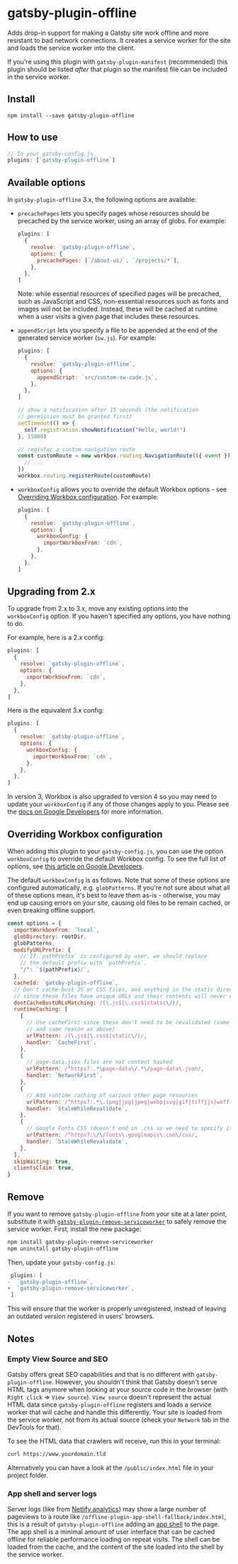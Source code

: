 # gatsby-plugin-offline

Adds drop-in support for making a Gatsby site work offline and more resistant to
bad network connections. It creates a service worker for the site and loads the
service worker into the client.

If you're using this plugin with `gatsby-plugin-manifest` (recommended) this
plugin should be listed _after_ that plugin so the manifest file can be included
in the service worker.

## Install

`npm install --save gatsby-plugin-offline`

## How to use

```javascript
// In your gatsby-config.js
plugins: [`gatsby-plugin-offline`]
```

## Available options

In `gatsby-plugin-offline` 3.x, the following options are available:

- `precachePages` lets you specify pages whose resources should be precached by the service worker, using an array of globs. For example:

  ```javascript:title=gatsby-config.js
  plugins: [
    {
      resolve: `gatsby-plugin-offline`,
      options: {
        precachePages: [`/about-us/`, `/projects/*`],
      },
    },
  ]
  ```

  Note: while essential resources of specified pages will be precached, such as JavaScript and CSS, non-essential resources such as fonts and images will not be included. Instead, these will be cached at runtime when a user visits a given page that includes these resources.

- `appendScript` lets you specify a file to be appended at the end of the generated service worker (`sw.js`). For example:

  ```javascript:title=gatsby-config.js
  plugins: [
    {
      resolve: `gatsby-plugin-offline`,
      options: {
        appendScript: `src/custom-sw-code.js`,
      },
    },
  ]
  ```

  ```javascript:title=src/custom-sw-code.js
  // show a notification after 15 seconds (the notification
  // permission must be granted first)
  setTimeout(() => {
    self.registration.showNotification("Hello, world!")
  }, 15000)

  // register a custom navigation route
  const customRoute = new workbox.routing.NavigationRoute(({ event }) => {
    // ...
  })
  workbox.routing.registerRoute(customRoute)
  ```

- `workboxConfig` allows you to override the default Workbox options - see [Overriding Workbox configuration](#overriding-workbox-configuration). For example:

  ```javascript:title=gatsby-config.js
  plugins: [
    {
      resolve: `gatsby-plugin-offline`,
      options: {
        workboxConfig: {
          importWorkboxFrom: `cdn`,
        },
      },
    },
  ]
  ```

## Upgrading from 2.x

To upgrade from 2.x to 3.x, move any existing options into the `workboxConfig` option. If you haven't specified any options, you have nothing to do.

For example, here is a 2.x config:

```javascript
plugins: [
  {
    resolve: `gatsby-plugin-offline`,
    options: {
      importWorkboxFrom: `cdn`,
    },
  },
]
```

Here is the equivalent 3.x config:

```javascript
plugins: [
  {
    resolve: `gatsby-plugin-offline`,
    options: {
      workboxConfig: {
        importWorkboxFrom: `cdn`,
      },
    },
  },
]
```

In version 3, Workbox is also upgraded to version 4 so you may need to update your `workboxConfig` if any of those changes apply to you. Please see the [docs on Google Developers](https://developers.google.com/web/tools/workbox/guides/migrations/migrate-from-v3) for more information.

## Overriding Workbox configuration

When adding this plugin to your `gatsby-config.js`, you can use the option `workboxConfig` to override the default Workbox config. To see the full list of options, see [this article on Google Developers](https://developers.google.com/web/tools/workbox/modules/workbox-build#full_generatesw_config).

The default `workboxConfig` is as follows. Note that some of these options are configured automatically, e.g. `globPatterns`. If you're not sure about what all of these options mean, it's best to leave them as-is - otherwise, you may end up causing errors on your site, causing old files to be remain cached, or even breaking offline support.

```javascript
const options = {
  importWorkboxFrom: `local`,
  globDirectory: rootDir,
  globPatterns,
  modifyURLPrefix: {
    // If `pathPrefix` is configured by user, we should replace
    // the default prefix with `pathPrefix`.
    "/": `${pathPrefix}/`,
  },
  cacheId: `gatsby-plugin-offline`,
  // Don't cache-bust JS or CSS files, and anything in the static directory,
  // since these files have unique URLs and their contents will never change
  dontCacheBustURLsMatching: /(\.js$|\.css$|static\/)/,
  runtimeCaching: [
    {
      // Use cacheFirst since these don't need to be revalidated (same RegExp
      // and same reason as above)
      urlPattern: /(\.js$|\.css$|static\/)/,
      handler: `CacheFirst`,
    },
    {
      // page-data.json files are not content hashed
      urlPattern: /^https?:.*\page-data\/.*\/page-data\.json/,
      handler: `NetworkFirst`,
    },
    {
      // Add runtime caching of various other page resources
      urlPattern: /^https?:.*\.(png|jpg|jpeg|webp|svg|gif|tiff|js|woff|woff2|json|css)$/,
      handler: `StaleWhileRevalidate`,
    },
    {
      // Google Fonts CSS (doesn't end in .css so we need to specify it)
      urlPattern: /^https?:\/\/fonts\.googleapis\.com\/css/,
      handler: `StaleWhileRevalidate`,
    },
  ],
  skipWaiting: true,
  clientsClaim: true,
}
```

## Remove

If you want to remove `gatsby-plugin-offline` from your site at a later point,
substitute it with [`gatsby-plugin-remove-serviceworker`](https://www.npmjs.com/package/gatsby-plugin-remove-serviceworker)
to safely remove the service worker. First, install the new package:

```bash
npm install gatsby-plugin-remove-serviceworker
npm uninstall gatsby-plugin-offline
```

Then, update your `gatsby-config.js`:

```diff:title=gatsby-config.js
 plugins: [
-  `gatsby-plugin-offline`,
+  `gatsby-plugin-remove-serviceworker`,
 ]
```

This will ensure that the worker is properly unregistered, instead of leaving an
outdated version registered in users' browsers.

## Notes

### Empty View Source and SEO

Gatsby offers great SEO capabilities and that is no different with `gatsby-plugin-offline`. However, you shouldn't think that Gatsby doesn't serve HTML tags anymore when looking at your source code in the browser (with `Right click` => `View source`). `View source` doesn't represent the actual HTML data since `gatsby-plugin-offline` registers and loads a service worker that will cache and handle this differently. Your site is loaded from the service worker, not from its actual source (check your `Network` tab in the DevTools for that).

To see the HTML data that crawlers will receive, run this in your terminal:

```bash
curl https://www.yourdomain.tld
```

Alternatively you can have a look at the `/public/index.html` file in your project folder.

### App shell and server logs

Server logs (like from [Netlify analytics](https://www.netlify.com/products/analytics/)) may show a large number of pageviews to a route like `/offline-plugin-app-shell-fallback/index.html`, this is a result of `gatsby-plugin-offline` adding an [app shell](https://developers.google.com/web/fundamentals/architecture/app-shell) to the page. The app shell is a minimal amount of user interface that can be cached offline for reliable performance loading on repeat visits. The shell can be loaded from the cache, and the content of the site loaded into the shell by the service worker.
